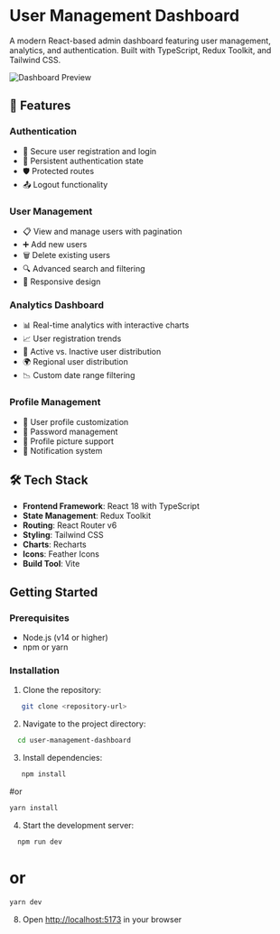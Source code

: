 # User Management Dashboard

A modern React-based admin dashboard featuring user management, analytics, and authentication. Built with TypeScript, Redux Toolkit, and Tailwind CSS.

![Dashboard Preview](preview.png)

## 🚀 Features

### Authentication
- 🔐 Secure user registration and login
- 🔄 Persistent authentication state
- 🛡️ Protected routes
- 📤 Logout functionality

### User Management
- 📋 View and manage users with pagination
- ➕ Add new users
- 🗑️ Delete existing users
- 🔍 Advanced search and filtering
- 📱 Responsive design

### Analytics Dashboard
- 📊 Real-time analytics with interactive charts
- 📈 User registration trends
- 🔄 Active vs. Inactive user distribution
- 🌍 Regional user distribution
- 📉 Custom date range filtering

### Profile Management
- 👤 User profile customization
- 🔑 Password management
- 📸 Profile picture support
- 📨 Notification system

## 🛠️ Tech Stack

- **Frontend Framework**: React 18 with TypeScript
- **State Management**: Redux Toolkit
- **Routing**: React Router v6
- **Styling**: Tailwind CSS
- **Charts**: Recharts
- **Icons**: Feather Icons
- **Build Tool**: Vite
## Getting Started

### Prerequisites
- Node.js (v14 or higher)
- npm or yarn

### Installation

1. Clone the repository:
```bash
   git clone <repository-url>
```     

2. Navigate to the project directory:
 ```bash
   cd user-management-dashboard
```     

3. Install dependencies:
```bash
   npm install
```
   #or
   ```bash
  yarn install 
```
        
4. Start the development server:
 ```bash
   npm run dev
```
   # or
   ```bash
   yarn dev
```

8. Open [http://localhost:5173](http://localhost:5173) in your browser



